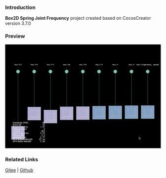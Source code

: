 ### Introduction
**Box2D Spring Joint Frequency** project created based on CocosCreator version 3.7.0

### Preview
![image](../../../gif/202211/2022110321.gif)

### Related Links
[Gitee](https://gitee.com/mirrors_cocos-creator/cocos-example-physics/tree/v3.x/2d/box2d/assets/cases/example/joints) | [Github](https://github.com/cocos/cocos-example-physics/tree/v3.x/2d/box2d/assets/cases/example/joints)